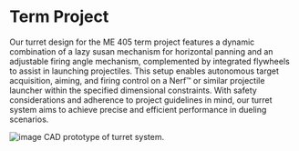 # Term Project
 
Our turret design for the ME 405 term project features a dynamic combination of a lazy susan mechanism for horizontal panning and an adjustable firing angle mechanism, complemented by integrated flywheels to assist in launching projectiles. This setup enables autonomous target acquisition, aiming, and firing control on a Nerf™ or similar projectile launcher within the specified dimensional constraints. With safety considerations and adherence to project guidelines in mind, our turret system aims to achieve precise and efficient performance in dueling scenarios.

![image](https://github.com/fmoren05/Term-Project/assets/156385954/55678b69-ba36-4bca-af35-9e729df033fe)
CAD prototype of turret system. 
